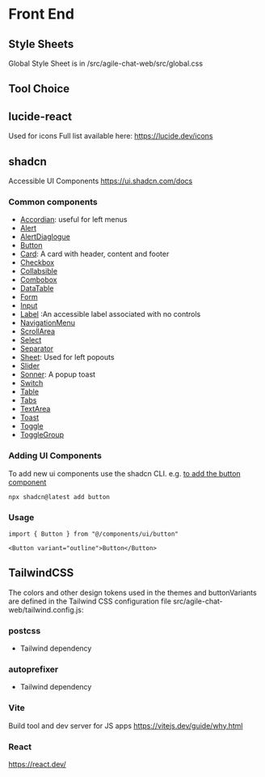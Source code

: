 # Front End

## Style Sheets
Global Style Sheet is in /src/agile-chat-web/src/global.css

## Tool Choice

## lucide-react
Used for icons
Full list available here: https://lucide.dev/icons

## shadcn
Accessible UI Components
https://ui.shadcn.com/docs

### Common components
- [Accordian](https://ui.shadcn.com/docs/components/accordion): useful for left menus
- [Alert](https://ui.shadcn.com/docs/components/alert)
- [AlertDiaglogue](https://ui.shadcn.com/docs/components/alert-dialog)
- [Button](https://ui.shadcn.com/docs/components/button)
- [Card](https://ui.shadcn.com/docs/components/card): A card with header, content and footer
- [Checkbox](https://ui.shadcn.com/docs/components/checkbox)
- [Collabsible](https://ui.shadcn.com/docs/components/collapsible)
- [Combobox](https://ui.shadcn.com/docs/components/combobox)
- [DataTable](https://ui.shadcn.com/docs/components/data-table)
- [Form](https://ui.shadcn.com/docs/components/form)
- [Input](https://ui.shadcn.com/docs/components/input)
- [Label](https://ui.shadcn.com/docs/components/label) :An accessible label associated with no controls
- [NavigationMenu](https://ui.shadcn.com/docs/components/navigation-menu)
- [ScrollArea](https://ui.shadcn.com/docs/components/scroll-area)
- [Select](https://ui.shadcn.com/docs/components/select)
- [Separator](https://ui.shadcn.com/docs/components/separator)
- [Sheet](https://ui.shadcn.com/docs/components/sheet): Used for left popouts
- [Slider](https://ui.shadcn.com/docs/components/slider)
- [Sonner](https://ui.shadcn.com/docs/components/sonner): A popup toast
- [Switch](https://ui.shadcn.com/docs/components/switch)
- [Table](https://ui.shadcn.com/docs/components/table)
- [Tabs](https://ui.shadcn.com/docs/components/tabs)
- [TextArea](https://ui.shadcn.com/docs/components/textarea)
- [Toast](https://ui.shadcn.com/docs/components/toast)
- [Toggle](https://ui.shadcn.com/docs/components/toggle)
- [ToggleGroup](https://ui.shadcn.com/docs/components/toggle-group)

### Adding UI Components
To add new ui components use the shadcn CLI. 
e.g. [to add the button component](https://ui.shadcn.com/docs/components/button)

```
npx shadcn@latest add button
```

### Usage

```
import { Button } from "@/components/ui/button"
```

```
<Button variant="outline">Button</Button>
```



## TailwindCSS

The colors and other design tokens used in the themes and buttonVariants are defined in the Tailwind CSS configuration file 
src/agile-chat-web/tailwind.config.js:

### postcss 
- Tailwind dependency

### autoprefixer
- Tailwind dependency

### Vite 
Build tool and dev server for JS apps
https://vitejs.dev/guide/why.html

### React
https://react.dev/